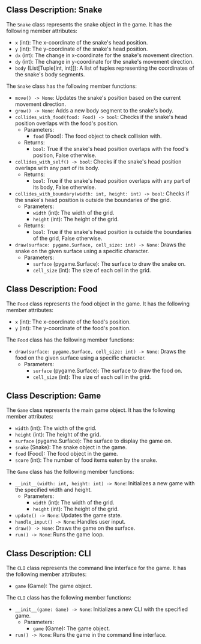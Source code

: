 ## Class Description: Snake
The `Snake` class represents the snake object in the game. It has the following member attributes:

- `x` (int): The x-coordinate of the snake's head position.
- `y` (int): The y-coordinate of the snake's head position.
- `dx` (int): The change in x-coordinate for the snake's movement direction.
- `dy` (int): The change in y-coordinate for the snake's movement direction.
- `body` (List[Tuple[int, int]]): A list of tuples representing the coordinates of the snake's body segments.

The `Snake` class has the following member functions:

- `move() -> None`: Updates the snake's position based on the current movement direction.
- `grow() -> None`: Adds a new body segment to the snake's body.
- `collides_with_food(food: Food) -> bool`: Checks if the snake's head position overlaps with the food's position.
  - Parameters:
    - `food` (Food): The food object to check collision with.
  - Returns:
    - `bool`: True if the snake's head position overlaps with the food's position, False otherwise.
- `collides_with_self() -> bool`: Checks if the snake's head position overlaps with any part of its body.
  - Returns:
    - `bool`: True if the snake's head position overlaps with any part of its body, False otherwise.
- `collides_with_boundary(width: int, height: int) -> bool`: Checks if the snake's head position is outside the boundaries of the grid.
  - Parameters:
    - `width` (int): The width of the grid.
    - `height` (int): The height of the grid.
  - Returns:
    - `bool`: True if the snake's head position is outside the boundaries of the grid, False otherwise.
- `draw(surface: pygame.Surface, cell_size: int) -> None`: Draws the snake on the given surface using a specific character.
  - Parameters:
    - `surface` (pygame.Surface): The surface to draw the snake on.
    - `cell_size` (int): The size of each cell in the grid.

## Class Description: Food
The `Food` class represents the food object in the game. It has the following member attributes:

- `x` (int): The x-coordinate of the food's position.
- `y` (int): The y-coordinate of the food's position.

The `Food` class has the following member functions:

- `draw(surface: pygame.Surface, cell_size: int) -> None`: Draws the food on the given surface using a specific character.
  - Parameters:
    - `surface` (pygame.Surface): The surface to draw the food on.
    - `cell_size` (int): The size of each cell in the grid.

## Class Description: Game
The `Game` class represents the main game object. It has the following member attributes:

- `width` (int): The width of the grid.
- `height` (int): The height of the grid.
- `surface` (pygame.Surface): The surface to display the game on.
- `snake` (Snake): The snake object in the game.
- `food` (Food): The food object in the game.
- `score` (int): The number of food items eaten by the snake.

The `Game` class has the following member functions:

- `__init__(width: int, height: int) -> None`: Initializes a new game with the specified width and height.
  - Parameters:
    - `width` (int): The width of the grid.
    - `height` (int): The height of the grid.
- `update() -> None`: Updates the game state.
- `handle_input() -> None`: Handles user input.
- `draw() -> None`: Draws the game on the surface.
- `run() -> None`: Runs the game loop.

## Class Description: CLI
The `CLI` class represents the command line interface for the game. It has the following member attributes:

- `game` (Game): The game object.

The `CLI` class has the following member functions:

- `__init__(game: Game) -> None`: Initializes a new CLI with the specified game.
  - Parameters:
    - `game` (Game): The game object.
- `run() -> None`: Runs the game in the command line interface.